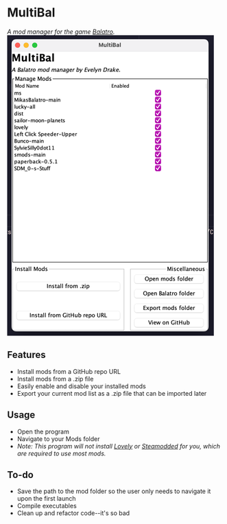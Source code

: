 # MultiBal
*A mod manager for the game [Balatro](https://www.playbalatro.com/).*
![](img/img.png)
## Features
- Install mods from a GitHub repo URL
- Install mods from a .zip file
- Easily enable and disable your installed mods
- Export your current mod list as a .zip file that can be imported later
## Usage
- Open the program
- Navigate to your Mods folder
- *Note: This program will not install [Lovely](https://github.com/ethangreen-dev/lovely-injector) or [Steamodded](https://github.com/Steamodded/smods) for you, which are required to use most mods.*
## To-do
- Save the path to the mod folder so the user only needs to navigate it upon the first launch
- Compile executables
- Clean up and refactor code--it's so bad